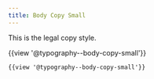 ```yaml
---
title: Body Copy Small
---
```


This is the legal copy style.

{{view '@typography--body-copy-small'}}

```
{{view '@typography--body-copy-small'}}
```
